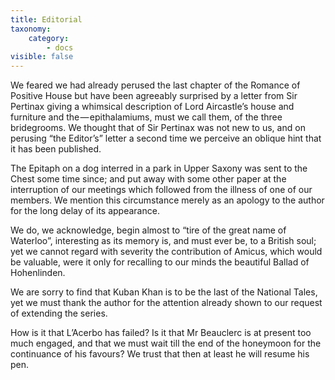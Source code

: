 ```yaml
---
title: Editorial
taxonomy:
    category:
        - docs
visible: false
---
```


We feared we had already perused the last chapter of the Romance of Positive House but have been agreeably surprised by a letter from Sir Pertinax giving a whimsical description of Lord Aircastle’s house and furniture and the — epithalamiums, must we call them, of the three bridegrooms. We thought that of Sir Pertinax was not new to us, and on perusing “the Editor’s” letter a second time we perceive an oblique hint that it has been published.

The Epitaph on a dog interred in a park in Upper Saxony was sent to the Chest some time since; and put away with some other paper at the interruption of our meetings which followed from the illness of one of our members. We mention this circumstance merely as an apology to the author for the long delay of its appearance.

We do, we acknowledge, begin almost to “tire of the great name of Waterloo”, interesting as its memory is, and must ever be, to a British soul; yet we cannot regard with severity the contribution of Amicus, which would be valuable, were it only for recalling to our minds the beautiful Ballad of Hohenlinden.

We are sorry to find that Kuban Khan is to be the last of the National Tales, yet we must thank the author for the attention already shown to our request of extending the series.

How is it that L’Acerbo has failed? Is it that Mr Beauclerc is at present too much engaged, and that we must wait till the end of the honeymoon for the continuance of his favours? We trust that then at least he will resume his pen.